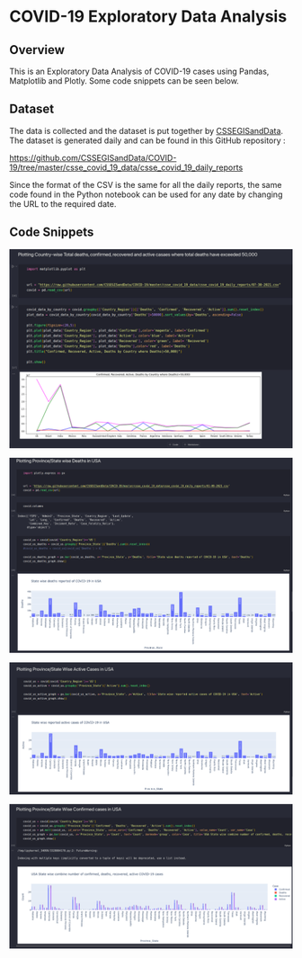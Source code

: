 # COVID-19 Exploratory Data Analysis

## Overview

This is an Exploratory Data Analysis of COVID-19 cases using Pandas, Matplotlib and Plotly. Some code snippets can be seen below.

## Dataset

The data is collected and the dataset is put together by [CSSEGISandData](https://github.com/CSSEGISandData). The dataset is generated daily and can be found in this GitHub repository :

https://github.com/CSSEGISandData/COVID-19/tree/master/csse_covid_19_data/csse_covid_19_daily_reports

Since the format of the CSV is the same for all the daily reports, the same code found in the Python notebook can be used for any date by changing the URL to the required date.

## Code Snippets

![1647236492249.png](image/README/1647236492249.png)

![1647236507335.png](image/README/1647236507335.png)

![1647236516472.png](image/README/1647236516472.png)

![1647236549450.png](image/README/1647236549450.png)
